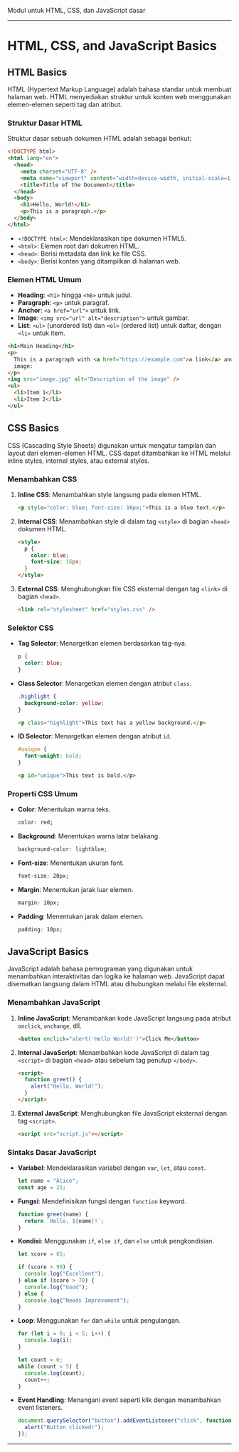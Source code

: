 Modul untuk HTML, CSS, dan JavaScript dasar

---

# HTML, CSS, and JavaScript Basics

## HTML Basics

HTML (Hypertext Markup Language) adalah bahasa standar untuk membuat halaman web. HTML menyediakan struktur untuk konten web menggunakan elemen-elemen seperti tag dan atribut.

### Struktur Dasar HTML

Struktur dasar sebuah dokumen HTML adalah sebagai berikut:

```html
<!DOCTYPE html>
<html lang="en">
  <head>
    <meta charset="UTF-8" />
    <meta name="viewport" content="width=device-width, initial-scale=1.0" />
    <title>Title of the Document</title>
  </head>
  <body>
    <h1>Hello, World!</h1>
    <p>This is a paragraph.</p>
  </body>
</html>
```

- `<!DOCTYPE html>`: Mendeklarasikan tipe dokumen HTML5.
- `<html>`: Elemen root dari dokumen HTML.
- `<head>`: Berisi metadata dan link ke file CSS.
- `<body>`: Berisi konten yang ditampilkan di halaman web.

### Elemen HTML Umum

- **Heading**: `<h1>` hingga `<h6>` untuk judul.
- **Paragraph**: `<p>` untuk paragraf.
- **Anchor**: `<a href="url">` untuk link.
- **Image**: `<img src="url" alt="description">` untuk gambar.
- **List**: `<ul>` (unordered list) dan `<ol>` (ordered list) untuk daftar, dengan `<li>` untuk item.

```html
<h1>Main Heading</h1>
<p>
  This is a paragraph with <a href="https://example.com">a link</a> and an
  image:
</p>
<img src="image.jpg" alt="Description of the image" />
<ul>
  <li>Item 1</li>
  <li>Item 2</li>
</ul>
```

## CSS Basics

CSS (Cascading Style Sheets) digunakan untuk mengatur tampilan dan layout dari elemen-elemen HTML. CSS dapat ditambahkan ke HTML melalui inline styles, internal styles, atau external styles.

### Menambahkan CSS

1. **Inline CSS**: Menambahkan style langsung pada elemen HTML.

   ```html
   <p style="color: blue; font-size: 16px;">This is a blue text.</p>
   ```

2. **Internal CSS**: Menambahkan style di dalam tag `<style>` di bagian `<head>` dokumen HTML.

   ```html
   <style>
     p {
       color: blue;
       font-size: 16px;
     }
   </style>
   ```

3. **External CSS**: Menghubungkan file CSS eksternal dengan tag `<link>` di bagian `<head>`.

   ```html
   <link rel="stylesheet" href="styles.css" />
   ```

### Selektor CSS

- **Tag Selector**: Menargetkan elemen berdasarkan tag-nya.

  ```css
  p {
    color: blue;
  }
  ```

- **Class Selector**: Menargetkan elemen dengan atribut `class`.

  ```css
  .highlight {
    background-color: yellow;
  }
  ```

  ```html
  <p class="highlight">This text has a yellow background.</p>
  ```

- **ID Selector**: Menargetkan elemen dengan atribut `id`.

  ```css
  #unique {
    font-weight: bold;
  }
  ```

  ```html
  <p id="unique">This text is bold.</p>
  ```

### Properti CSS Umum

- **Color**: Menentukan warna teks.

  ```css
  color: red;
  ```

- **Background**: Menentukan warna latar belakang.

  ```css
  background-color: lightblue;
  ```

- **Font-size**: Menentukan ukuran font.

  ```css
  font-size: 20px;
  ```

- **Margin**: Menentukan jarak luar elemen.

  ```css
  margin: 10px;
  ```

- **Padding**: Menentukan jarak dalam elemen.

  ```css
  padding: 10px;
  ```

## JavaScript Basics

JavaScript adalah bahasa pemrograman yang digunakan untuk menambahkan interaktivitas dan logika ke halaman web. JavaScript dapat disematkan langsung dalam HTML atau dihubungkan melalui file eksternal.

### Menambahkan JavaScript

1. **Inline JavaScript**: Menambahkan kode JavaScript langsung pada atribut `onclick`, `onchange`, dll.

   ```html
   <button onclick="alert('Hello World!')">Click Me</button>
   ```

2. **Internal JavaScript**: Menambahkan kode JavaScript di dalam tag `<script>` di bagian `<head>` atau sebelum tag penutup `</body>`.

   ```html
   <script>
     function greet() {
       alert("Hello, World!");
     }
   </script>
   ```

3. **External JavaScript**: Menghubungkan file JavaScript eksternal dengan tag `<script>`.

   ```html
   <script src="script.js"></script>
   ```

### Sintaks Dasar JavaScript

- **Variabel**: Mendeklarasikan variabel dengan `var`, `let`, atau `const`.

  ```javascript
  let name = "Alice";
  const age = 25;
  ```

- **Fungsi**: Mendefinisikan fungsi dengan `function` keyword.

  ```javascript
  function greet(name) {
    return `Hello, ${name}!`;
  }
  ```

- **Kondisi**: Menggunakan `if`, `else if`, dan `else` untuk pengkondisian.

  ```javascript
  let score = 85;

  if (score > 90) {
    console.log("Excellent");
  } else if (score > 70) {
    console.log("Good");
  } else {
    console.log("Needs Improvement");
  }
  ```

- **Loop**: Menggunakan `for` dan `while` untuk pengulangan.

  ```javascript
  for (let i = 0; i < 5; i++) {
    console.log(i);
  }

  let count = 0;
  while (count < 5) {
    console.log(count);
    count++;
  }
  ```

- **Event Handling**: Menangani event seperti klik dengan menambahkan event listeners.

  ```javascript
  document.querySelector("button").addEventListener("click", function () {
    alert("Button clicked!");
  });
  ```

---

